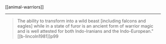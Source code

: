 [[animal-warriors]]

---

> The ability to transform into a wild beast [including falcons and eagles] while in a state of furor is an ancient form of warrior magic and is well attested for both Indo-Iranians and the Indo-European." [[b-lincoln1981]]p99